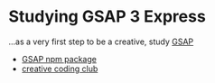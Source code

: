 # Studying GSAP 3 Express

...as a very first step to be a creative, study [GSAP](https://gsap.com/)

- [GSAP npm package](https://www.npmjs.com/package/gsap)
- [creative coding club](https://www.creativecodingclub.com/enrollments)
